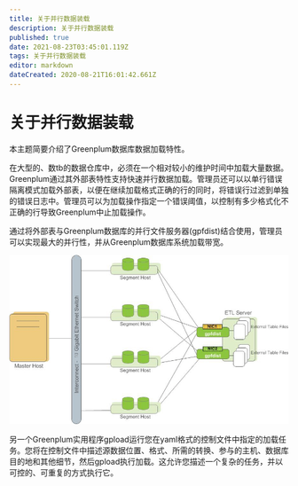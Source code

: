 ```yaml
---
title: 关于并行数据装载
description: 关于并行数据装载
published: true
date: 2021-08-23T03:45:01.119Z
tags: 关于并行数据装载
editor: markdown
dateCreated: 2020-08-21T16:01:42.661Z
---
```


# 关于并行数据装载
本主题简要介绍了Greenplum数据库数据加载特性。

在大型的、数tb的数据仓库中，必须在一个相对较小的维护时间中加载大量数据。Greenplum通过其外部表特性支持快速并行数据加载。管理员还可以以单行错误隔离模式加载外部表，以便在继续加载格式正确的行的同时，将错误行过滤到单独的错误日志中。管理员可以为加载操作指定一个错误阈值，以控制有多少格式化不正确的行导致Greenplum中止加载操作。

通过将外部表与Greenplum数据库的并行文件服务器(gpfdist)结合使用，管理员可以实现最大的并行性，并从Greenplum数据库系统加载带宽。

![ext_tables.jpg](/greenplum/ext_tables.jpg)


另一个Greenplum实用程序gpload运行您在yaml格式的控制文件中指定的加载任务。您将在控制文件中描述源数据位置、格式、所需的转换、参与的主机、数据库目的地和其他细节，然后gpload执行加载。这允许您描述一个复杂的任务，并以可控的、可重复的方式执行它。